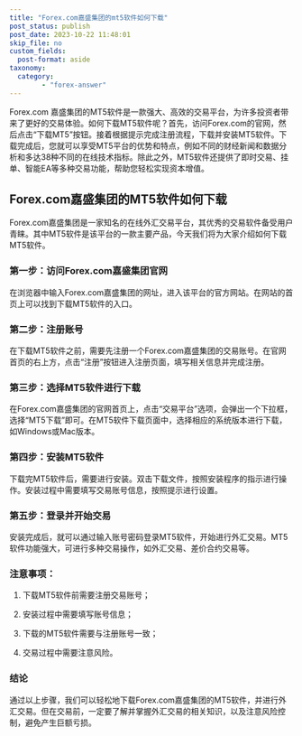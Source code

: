 ```yaml
---
title: "Forex.com嘉盛集团的mt5软件如何下载"
post_status: publish
post_date: 2023-10-22 11:48:01
skip_file: no
custom_fields: 
  post-format: aside
taxonomy:
  category:
        - "forex-answer"
---
```


Forex.com 嘉盛集团的MT5软件是一款强大、高效的交易平台，为许多投资者带来了更好的交易体验。如何下载MT5软件呢？首先，访问Forex.com的官网，然后点击“下载MT5”按钮。接着根据提示完成注册流程，下载并安装MT5软件。下载完成后，您就可以享受MT5平台的优势和特点，例如不同的财经新闻和数据分析和多达38种不同的在线技术指标。除此之外，MT5软件还提供了即时交易、挂单、智能EA等多种交易功能，帮助您轻松实现资本增值。

## Forex.com嘉盛集团的MT5软件如何下载

Forex.com嘉盛集团是一家知名的在线外汇交易平台，其优秀的交易软件备受用户青睐。其中MT5软件是该平台的一款主要产品，今天我们将为大家介绍如何下载MT5软件。

### 第一步：访问Forex.com嘉盛集团官网

在浏览器中输入Forex.com嘉盛集团的网址，进入该平台的官方网站。在网站的首页上可以找到下载MT5软件的入口。

### 第二步：注册账号

在下载MT5软件之前，需要先注册一个Forex.com嘉盛集团的交易账号。在官网首页的右上方，点击“注册”按钮进入注册页面，填写相关信息并完成注册。

### 第三步：选择MT5软件进行下载

在Forex.com嘉盛集团的官网首页上，点击“交易平台”选项，会弹出一个下拉框，选择“MT5下载”即可。在MT5软件下载页面中，选择相应的系统版本进行下载，如Windows或Mac版本。

### 第四步：安装MT5软件

下载完MT5软件后，需要进行安装。双击下载文件，按照安装程序的指示进行操作。安装过程中需要填写交易账号信息，按照提示进行设置。

### 第五步：登录并开始交易

安装完成后，就可以通过输入账号密码登录MT5软件，开始进行外汇交易。MT5软件功能强大，可进行多种交易操作，如外汇交易、差价合约交易等。

### 注意事项：

1. 下载MT5软件前需要注册交易账号；

2. 安装过程中需要填写账号信息；

3. 下载的MT5软件需要与注册账号一致；

4. 交易过程中需要注意风险。

### 结论

通过以上步骤，我们可以轻松地下载Forex.com嘉盛集团的MT5软件，并进行外汇交易。但在交易前，一定要了解并掌握外汇交易的相关知识，以及注意风险控制，避免产生巨额亏损。